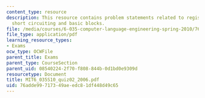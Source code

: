 ```yaml
---
content_type: resource
description: This resource contains problem statements related to register saving,
  short circuiting and basic blocks.
file: /media/courses/6-035-computer-language-engineering-spring-2010/76adde99717349aeedc81df448d49c65_MIT6_035S10_quiz02_2006.pdf
file_type: application/pdf
learning_resource_types:
- Exams
ocw_type: OCWFile
parent_title: Exams
parent_type: CourseSection
parent_uid: 08540224-2f70-f808-844b-0d1bd0e9309d
resourcetype: Document
title: MIT6_035S10_quiz02_2006.pdf
uid: 76adde99-7173-49ae-edc8-1df448d49c65
---
```


